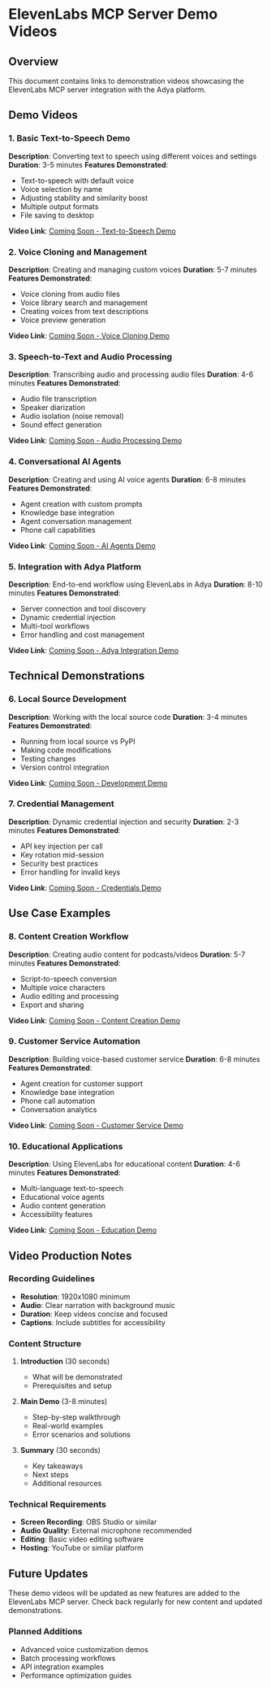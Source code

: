 # ElevenLabs MCP Server Demo Videos

## Overview
This document contains links to demonstration videos showcasing the ElevenLabs MCP server integration with the Adya platform.

## Demo Videos

### 1. Basic Text-to-Speech Demo
**Description**: Converting text to speech using different voices and settings
**Duration**: 3-5 minutes
**Features Demonstrated**:
- Text-to-speech with default voice
- Voice selection by name
- Adjusting stability and similarity boost
- Multiple output formats
- File saving to desktop

**Video Link**: [Coming Soon - Text-to-Speech Demo]()

### 2. Voice Cloning and Management
**Description**: Creating and managing custom voices
**Duration**: 5-7 minutes
**Features Demonstrated**:
- Voice cloning from audio files
- Voice library search and management
- Creating voices from text descriptions
- Voice preview generation

**Video Link**: [Coming Soon - Voice Cloning Demo]()

### 3. Speech-to-Text and Audio Processing
**Description**: Transcribing audio and processing audio files
**Duration**: 4-6 minutes
**Features Demonstrated**:
- Audio file transcription
- Speaker diarization
- Audio isolation (noise removal)
- Sound effect generation

**Video Link**: [Coming Soon - Audio Processing Demo]()

### 4. Conversational AI Agents
**Description**: Creating and using AI voice agents
**Duration**: 6-8 minutes
**Features Demonstrated**:
- Agent creation with custom prompts
- Knowledge base integration
- Agent conversation management
- Phone call capabilities

**Video Link**: [Coming Soon - AI Agents Demo]()

### 5. Integration with Adya Platform
**Description**: End-to-end workflow using ElevenLabs in Adya
**Duration**: 8-10 minutes
**Features Demonstrated**:
- Server connection and tool discovery
- Dynamic credential injection
- Multi-tool workflows
- Error handling and cost management

**Video Link**: [Coming Soon - Adya Integration Demo]()

## Technical Demonstrations

### 6. Local Source Development
**Description**: Working with the local source code
**Duration**: 3-4 minutes
**Features Demonstrated**:
- Running from local source vs PyPI
- Making code modifications
- Testing changes
- Version control integration

**Video Link**: [Coming Soon - Development Demo]()

### 7. Credential Management
**Description**: Dynamic credential injection and security
**Duration**: 2-3 minutes
**Features Demonstrated**:
- API key injection per call
- Key rotation mid-session
- Security best practices
- Error handling for invalid keys

**Video Link**: [Coming Soon - Credentials Demo]()

## Use Case Examples

### 8. Content Creation Workflow
**Description**: Creating audio content for podcasts/videos
**Duration**: 5-7 minutes
**Features Demonstrated**:
- Script-to-speech conversion
- Multiple voice characters
- Audio editing and processing
- Export and sharing

**Video Link**: [Coming Soon - Content Creation Demo]()

### 9. Customer Service Automation
**Description**: Building voice-based customer service
**Duration**: 6-8 minutes
**Features Demonstrated**:
- Agent creation for customer support
- Knowledge base integration
- Phone call automation
- Conversation analytics

**Video Link**: [Coming Soon - Customer Service Demo]()

### 10. Educational Applications
**Description**: Using ElevenLabs for educational content
**Duration**: 4-6 minutes
**Features Demonstrated**:
- Multi-language text-to-speech
- Educational voice agents
- Audio content generation
- Accessibility features

**Video Link**: [Coming Soon - Education Demo]()

## Video Production Notes

### Recording Guidelines
- **Resolution**: 1920x1080 minimum
- **Audio**: Clear narration with background music
- **Duration**: Keep videos concise and focused
- **Captions**: Include subtitles for accessibility

### Content Structure
1. **Introduction** (30 seconds)
   - What will be demonstrated
   - Prerequisites and setup

2. **Main Demo** (3-8 minutes)
   - Step-by-step walkthrough
   - Real-world examples
   - Error scenarios and solutions

3. **Summary** (30 seconds)
   - Key takeaways
   - Next steps
   - Additional resources

### Technical Requirements
- **Screen Recording**: OBS Studio or similar
- **Audio Quality**: External microphone recommended
- **Editing**: Basic video editing software
- **Hosting**: YouTube or similar platform

## Future Updates

These demo videos will be updated as new features are added to the ElevenLabs MCP server. Check back regularly for new content and updated demonstrations.

### Planned Additions
- Advanced voice customization demos
- Batch processing workflows
- API integration examples
- Performance optimization guides 